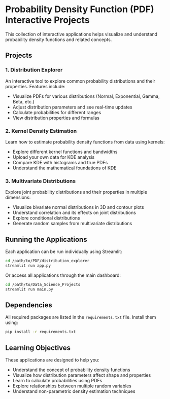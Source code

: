 # Probability Density Function (PDF) Interactive Projects

This collection of interactive applications helps visualize and understand probability density functions and related concepts.

## Projects

### 1. Distribution Explorer
An interactive tool to explore common probability distributions and their properties. Features include:
- Visualize PDFs for various distributions (Normal, Exponential, Gamma, Beta, etc.)
- Adjust distribution parameters and see real-time updates
- Calculate probabilities for different ranges
- View distribution properties and formulas

### 2. Kernel Density Estimation
Learn how to estimate probability density functions from data using kernels:
- Explore different kernel functions and bandwidths
- Upload your own data for KDE analysis
- Compare KDE with histograms and true PDFs
- Understand the mathematical foundations of KDE

### 3. Multivariate Distributions
Explore joint probability distributions and their properties in multiple dimensions:
- Visualize bivariate normal distributions in 3D and contour plots
- Understand correlation and its effects on joint distributions
- Explore conditional distributions
- Generate random samples from multivariate distributions

## Running the Applications

Each application can be run individually using Streamlit:

```bash
cd /path/to/PDF/distribution_explorer
streamlit run app.py
```

Or access all applications through the main dashboard:

```bash
cd /path/to/Data_Science_Projects
streamlit run main.py
```

## Dependencies

All required packages are listed in the `requirements.txt` file. Install them using:

```bash
pip install -r requirements.txt
```

## Learning Objectives

These applications are designed to help you:
- Understand the concept of probability density functions
- Visualize how distribution parameters affect shape and properties
- Learn to calculate probabilities using PDFs
- Explore relationships between multiple random variables
- Understand non-parametric density estimation techniques
